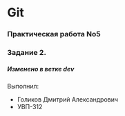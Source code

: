 # Git
### Практическая работа No5
### Задание 2.
##### Изменено в ветке dev
Выполнил:
* Голиков Дмитрий Александрович
* УВП-312